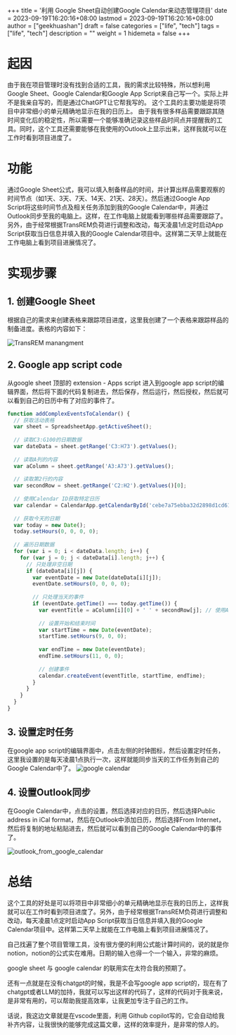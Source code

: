 +++
title = '利用 Google Sheet自动创建Google Calendar来动态管理项目' 
date = 2023-09-19T16:20:16+08:00
lastmod = 2023-09-19T16:20:16+08:00
author = ["geekhuashan"]
draft = false
categories = ["life", "tech"]
tags = ["life", "tech"]
description = ""
weight = 1
hidemeta = false
+++


# 起因
由于我在项目管理时没有找到合适的工具，我的需求比较特殊，所以想利用Google Sheet、Google Calendar和Google App Script来自己写一个。实际上并不是我亲自写的，而是通过ChatGPT让它帮我写的。
这个工具的主要功能是将项目中非常细小的单元精确地显示在我的日历上。
由于我有很多样品需要跟踪其随时间变化后的稳定性，所以需要一个能够准确记录这些样品时间点并提醒我的工具。同时，这个工具还需要能够在我使用的Outlook上显示出来，这样我就可以在工作时看到项目进度了。

# 功能
通过Google Sheet公式，我可以填入制备样品的时间，并计算出样品需要观察的时间节点（如1天、3天、7天、14天、21天、28天）。然后通过Google App Script将这些时间节点及相关任务添加到我的Google Calendar中，并通过Outlook同步至我的电脑上。这样，在工作电脑上就能看到哪些样品需要跟踪了。
另外，由于经常根据TransREM负荷进行调整和改动，每天凌晨1点定时启动App Script获取当日信息并填入我的Google Calendar项目中。这样第二天早上就能在工作电脑上看到项目进展情况了。

# 实现步骤
## 1. 创建Google Sheet
根据自己的需求来创建表格来跟踪项目进度，这里我创建了一个表格来跟踪样品的制备进度。表格的内容如下：

![TransREM manangment](/tech/TransREM%20management.png)
 
## 2. Google app script code
从google sheet 顶部的 extension - Apps script 进入到google app script的编辑界面，然后将下面的代码复制进去，然后保存，然后运行，然后授权，然后就可以看到自己的日历中有了对应的事件了。

```javascript
function addComplexEventsToCalendar() {
  // 获取活动表格
  var sheet = SpreadsheetApp.getActiveSheet();
  
  // 读取C3:G100的日期数据
  var dateData = sheet.getRange('C3:H73').getValues();
  
  // 读取A列的内容
  var aColumn = sheet.getRange('A3:A73').getValues();
  
  // 读取第2行的内容
  var secondRow = sheet.getRange('C2:H2').getValues()[0];
  
  // 使用Calendar ID获取特定日历
  var calendar = CalendarApp.getCalendarById('cebe7a75ebba32d2898d1cd61aa32617cd40c21e81dff4e0e34ac1fbed1e687d@group.calendar.google.com');
  
  // 获取今天的日期
  var today = new Date();
  today.setHours(0, 0, 0, 0);
  
  // 遍历日期数据
  for (var i = 0; i < dateData.length; i++) {
    for (var j = 0; j < dateData[i].length; j++) {
      // 只处理非空日期
      if (dateData[i][j]) {
        var eventDate = new Date(dateData[i][j]);
        eventDate.setHours(0, 0, 0, 0);
        
        // 只处理当天的事件
        if (eventDate.getTime() === today.getTime()) {
          var eventTitle = aColumn[i][0] + ' ' + secondRow[j]; // 使用A列和第2行组合作为事件名称
          
          // 设置开始和结束时间
          var startTime = new Date(eventDate);
          startTime.setHours(9, 0, 0);
          
          var endTime = new Date(eventDate);
          endTime.setHours(11, 0, 0);
          
          // 创建事件
          calendar.createEvent(eventTitle, startTime, endTime);
        }
      }
    }
  }
}
```
## 3. 设置定时任务
在google app script的编辑界面中，点击左侧的时钟图标，然后设置定时任务，这里我设置的是每天凌晨1点执行一次，这样就能同步当天的工作任务到自己的Google Calendar中了。
![google calendar](/tech/google_calendar_from_google_sheet.png)

## 4. 设置Outlook同步
在Google Calendar中，点击的设置，然后选择对应的日历，然后选择Public address in iCal format，然后在Outlook中添加日历，然后选择From Internet，然后将复制的地址粘贴进去，然后就可以看到自己的Google Calendar中的事件了。

![outlook_from_google_calendar](/tech/outlook_from_google_calendar.png)

# 总结
这个工具的好处是可以将项目中非常细小的单元精确地显示在我的日历上，这样我就可以在工作时看到项目进度了。另外，由于经常根据TransREM负荷进行调整和改动，每天凌晨1点定时启动App Script获取当日信息并填入我的Google Calendar项目中。这样第二天早上就能在工作电脑上看到项目进展情况了。

自己找遍了整个项目管理工具，没有很方便的利用公式能计算时间的，说的就是你notion，notion的公式实在难用。日期的输入也得一个一个输入，非常的麻烦。

google sheet 与 google calendar 的联用实在太符合我的预期了。

还有一点就是在没有chatgpt的时候，我是不会写google app script的，现在有了chatgpt或者LLM的加持，我就可以写出这样的代码了，这样的代码对于我来说，是非常有用的，可以帮助我提高效率，让我更加专注于自己的工作。

话说，我这边文章就是在vscode里面，利用 Github copilot写的，它会自动给我补齐内容，让我很快的能够完成这篇文章，这样的效率提升，是非常的惊人的。